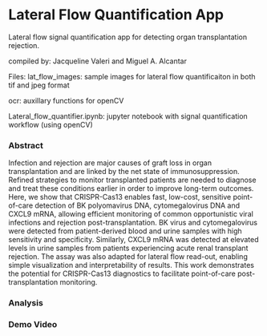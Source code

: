 # Lateral Flow Quantification App

Lateral flow signal quantification app for detecting organ transplantation rejection.

compiled by: Jacqueline Valeri and Miguel A. Alcantar

Files:
lat_flow_images: sample images for lateral flow quantificaiton in both tif and jpeg format

ocr: auxillary functions for openCV

Lateral_flow_quantifier.ipynb: jupyter notebook with signal quantification workflow (using openCV)

### Abstract
Infection and rejection are major causes of graft loss in organ transplantation and are linked by the net state of immunosuppression. Refined strategies to monitor transplanted patients are needed to diagnose and treat these conditions earlier in order to improve long-term outcomes.  Here, we show that CRISPR-Cas13 enables fast, low-cost, sensitive point-of-care detection of BK polyomavirus DNA, cytomegalovirus DNA and CXCL9 mRNA, allowing efficient monitoring of common opportunistic viral infections and rejection post-transplantation. BK virus and cytomegalovirus were detected from patient-derived blood and urine samples with high sensitivity and specificity. Similarly, CXCL9 mRNA was detected at elevated levels in urine samples from patients experiencing acute renal transplant rejection. The assay was also adapted for lateral flow read-out, enabling simple visualization and interpretability of results. This work demonstrates the potential for CRISPR-Cas13 diagnostics to facilitate point-of-care post-transplantation monitoring.

### Analysis

### Demo Video
